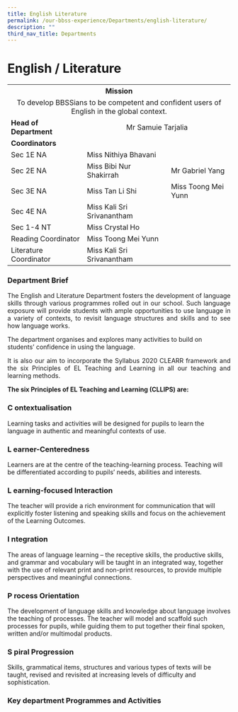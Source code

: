 ```yaml
---
title: English Literature
permalink: /our-bbss-experience/Departments/english-literature/
description: ""
third_nav_title: Departments
---
```

# English / Literature
<div>
<div>
<table>
<tbody>
<tr>
<th colspan="3"  style="text-align:center">Mission</th>
</tr>
<tr>
<td colspan="3" style="text-align:center">To develop BBSSians to be competent and confident users of English in the global context.</td>
</tr>
<tr>
<td><strong>Head of Department</strong></td>
<td colspan="2" style="text-align: center;">Mr Samuie Tarjalia</td>
</tr>
<tr>
<td><strong>Coordinators</strong></td>
</tr>
<tr>
<td>Sec 1E NA</td>
<td>Miss Nithiya Bhavani</td>
</tr>
<tr>
<td>Sec 2E NA&nbsp;</td>
<td>Miss Bibi Nur Shakirrah&nbsp;</td>
<td>Mr Gabriel Yang</td>
</tr>
<tr>
<td>Sec 3E NA</td>
<td>Miss Tan Li Shi</td>
<td>Miss Toong Mei Yunn</td>
</tr>
<tr>
<td>Sec 4E NA</td>
<td>Miss Kali Sri Srivanantham</td>
</tr>
<tr>
<td>Sec 1-4 NT</td>
<td>Miss Crystal Ho</td>
</tr>
<tr>
<td>Reading Coordinator</td>
<td>Miss Toong Mei Yunn&nbsp;</td>
</tr>
<tr>
<td>Literature Coordinator&nbsp;</td>
<td>Miss Kali Sri Srivanantham</td>
</tr>
</tbody>
</table>
</div>
</div>

### Department Brief

<p style="text-align: justify;">The English and Literature Department fosters the development of language skills through various programmes rolled out in our school. Such language exposure will provide students with ample opportunities to use language in a variety of contexts, to revisit language structures and skills and to see how language works.  </p>
  
The department organises and explores many activities to build on students’ confidence in using the language.  
  
<p style="text-align: justify;">It is also our aim to incorporate the Syllabus 2020 CLEARR framework and the six Principles of EL Teaching and Learning in all our teaching and learning methods.</p>

**The six Principles of EL Teaching and Learning (CLLIPS) are:**

### C ontextualisation

Learning tasks and activities will be designed for pupils to learn the language in authentic and meaningful contexts of use.

### L earner-Centeredness

Learners are at the centre of the teaching-learning process. Teaching will be differentiated according to pupils’ needs, abilities and interests.

### L earning-focused Interaction

The teacher will provide a rich environment for communication that will explicitly foster listening and speaking skills and focus on the achievement of the Learning Outcomes.

### I ntegration

The areas of language learning – the receptive skills, the productive skills, and grammar and vocabulary will be taught in an integrated way, together with the use of relevant print and non-print resources, to provide multiple perspectives and meaningful connections.

### P rocess Orientation

The development of language skills and knowledge about language involves the teaching of processes. The teacher will model and scaffold such processes for pupils, while guiding them to put together their final spoken, written and/or multimodal products.

### S piral Progression

Skills, grammatical items, structures and various types of texts will be taught, revised and revisited at increasing levels of difficulty and sophistication. 

### Key department Programmes and Activities